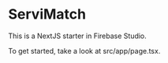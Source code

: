 # ServiMatch

This is a NextJS starter in Firebase Studio.

To get started, take a look at src/app/page.tsx.
